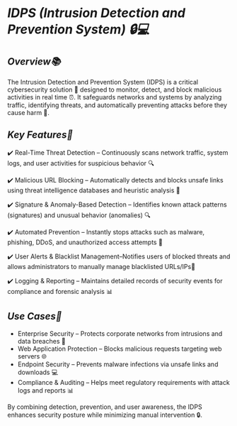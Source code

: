 # *IDPS (Intrusion Detection and Prevention System) 🔒💻*

## *Overview📚*
The Intrusion Detection and Prevention System (IDPS) is a critical cybersecurity solution 🚨 designed to monitor, detect, and block malicious activities in real time ⏰. It safeguards networks and systems by analyzing traffic, identifying threats, and automatically preventing attacks before they cause harm 🚫.

## *Key Features🎉*
✔️ Real-Time Threat Detection – Continuously scans network traffic, system logs, and user activities for suspicious behavior 🔍

✔️ Malicious URL Blocking – Automatically detects and blocks unsafe links using threat intelligence databases and heuristic analysis 🚫

✔️ Signature & Anomaly-Based Detection – Identifies known attack patterns (signatures) and unusual behavior (anomalies) 🔍

✔️ Automated Prevention – Instantly stops attacks such as malware, phishing, DDoS, and unauthorized access attempts 🚨

✔️ User Alerts & Blacklist Management–Notifies users of blocked threats and allows administrators to manually manage blacklisted URLs/IPs📝

✔️ Logging & Reporting – Maintains detailed records of security events for compliance and forensic analysis 📊

## *Use Cases📝*
- Enterprise Security – Protects corporate networks from intrusions and data breaches 🏢
- Web Application Protection – Blocks malicious requests targeting web servers 🌐
- Endpoint Security – Prevents malware infections via unsafe links and downloads 💻
- Compliance & Auditing – Helps meet regulatory requirements with attack logs and reports 📊

By combining detection, prevention, and user awareness, the IDPS enhances security posture while minimizing manual intervention 🔒.
